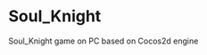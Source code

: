 # Soul_Knight
Soul_Knight game on PC based on Cocos2d engine
[](https://github.com/imajiayu/Soul_Knight/blob/main/screenshots/%E5%B1%8F%E5%B9%95%E6%88%AA%E5%9B%BE%202022-03-25%20171024.png)
